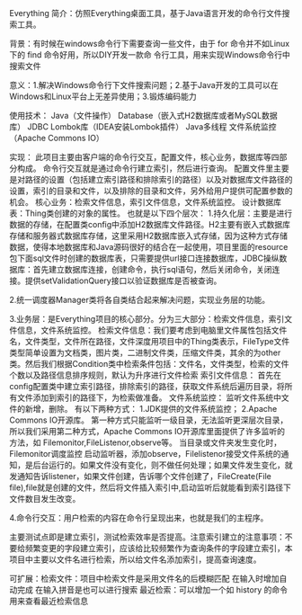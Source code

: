 Everything
简介：仿照Everything桌面工具，基于Java语言开发的命令行文件搜索工具。

背景：有时候在windows命令行下需要查询一些文件，由于 for 命令并不如Linux下的 find 命令好用，所以DIY开发一款命
令行工具，用来实现Windows命令行中搜索文件

意义：1.解决Windows命令行下文件搜索问题；2.基于Java开发的工具可以在Windows和Linux平台上无差异使用；3.锻炼编码能力

使用技术：
  Java（文件操作）
  Database（嵌入式H2数据库或者MySQL数据库）
  JDBC
  Lombok库（IDEA安装Lombok插件）
  Java多线程
  文件系统监控（Apache Commons IO）
  
 实现：
 此项目主要由客户端的命令行交互，配置文件，核心业务，数据库等四部分构成。
 命令行交互就是通过命令行建立索引，然后进行查询。
 配置文件里主要是对路径的设置（包括建立索引路径和排除索引的路径）以及对数据库文件路径的设置，索引的目录和文件，以及排除的目录和文件，另外给用户提供可配置参数的机会。
 核心业务：检索文件信息，索引文件信息，文件系统监控。
 设计数据库表：Thing类创建的对象的属性。
也就是以下四个层次：
 1.持久化层：主要是进行数据的存储，在配置类config中添加H2数据库文件路径。H2主要有嵌入式数据库存储和服务器式数据库存储，这里采用H2数据库嵌入式存储，因为这种方式存储数据，使得本地数据库和Java源码很好的结合在一起使用，项目里面的resource包下面sql文件时创建的数据库表，只需要提供url接口连接数据库，JDBC操纵数据库：首先建立数据库连接，创建命令，执行sql语句，然后关闭命令，关闭连接。提供setValidationQuery接口以验证数据库是否被查询。
 
 2.统一调度器Manager类将各自类结合起来解决问题，实现业务层的功能。
 
 3.业务层：是Everything项目的核心部分。分为三大部分：检索文件信息，索引文件信息，文件系统监控。
 检索文件信息：我们要考虑到电脑里文件属性包括文件名，文件类型，文件所在路径，文件深度用项目中的Thing类表示，FileType文件类型简单设置为文档类，图片类，二进制文件类，压缩文件类，其余的为other类。然后我们根据Condition类中检索条件包括：文件名，文件类型，检索的文件个数以及路径信息排序规则，默认为升序进行文件检索
 索引文件信息：
  首先在config配置类中建立索引路径，排除索引的路径，获取文件系统后遍历目录，将所有文件添加到索引的路径下，为检索做准备。
文件系统监控：
 监听文件系统中文件的新增，删除。
 有以下两种方式：
 1.JDK提供的文件系统监控；
 2.Apache Commons IO开源库。
 第一种方式只能监听一级目录，无法监听更深层次目录，所以我们采用第二种方式，Apache Commons IO开源库里面提供了许多监听的方法，如  Filemonitor,FileListenor,observe等。
 当目录或文件夹发生变化时，Filemonitor调度监控
启动监听器，添加observe，Filelistenor接受文件系统的通知，是后台运行的。如果文件没有变化，则不做任何处理；如果文件发生变化，就发通知告诉listener，如果文件创建，告诉哪个文件创建了，FileCreate(File  file),file就是创建的文件，然后将文件插入索引中,启动监听后就能看到索引路径下文件数目发生改变。

4.命令行交互：用户检索的内容在命令行呈现出来，也就是我们的主程序。

主要测试点即是建立索引，测试检索效率是否提高。注意索引建立的注意事项：不要给频繁变更的字段建立索引，应该给比较频繁作为查询条件的字段建立索引，本项目中主要以文件名进行检索，所以给文件名添加索引，提高查询速度。

可扩展：检索文件：项目中检索文件是采用文件名的后模糊匹配
          在输入时增加自动完成
          在输入拼音是也可以进行搜索
最近检索：可以增加一个如 history 的命令用来查看最近检索信息
